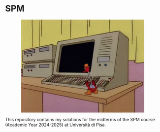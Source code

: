 # SPM

<div align="center">
<img hight="250" width="400" alt="GIF" align="center" src="https://github.com/Angelido/SPM/blob/main/Figures/computer-drinking.gif">
</div>



This repository contains my solutions for the midterms of the SPM course (Academic Year 2024-2025) at Università di Pisa. 
